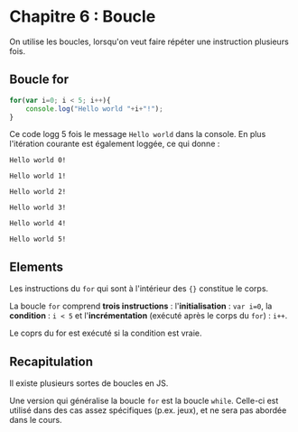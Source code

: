 # Chapitre 6 : Boucle

On utilise les boucles, lorsqu'on veut faire répéter une instruction plusieurs fois.

## Boucle for

```js
for(var i=0; i < 5; i++){
    console.log("Hello world "+i+"!");
}
```

Ce code logg 5 fois le message `Hello world` dans la console. En plus l'itération courante est également loggée, ce qui donne :

`Hello world 0!`

`Hello world 1!`

`Hello world 2!`

`Hello world 3!`

`Hello world 4!`

`Hello world 5!`


## Elements
Les instructions du `for` qui sont à l'intérieur des `{}` constitue le corps.

La boucle `for` comprend **trois instructions** : l'**initialisation** : `var i=0`, la **condition** : `i < 5` et l'**incrémentation** (exécuté après le corps du `for`) : `i++`.

Le coprs du for est exécuté si la condition est vraie.


## Recapitulation
Il existe plusieurs sortes de boucles en JS.

Une version qui généralise la boucle `for` est la boucle `while`. Celle-ci est utilisé dans des cas assez spécifiques (p.ex. jeux), et ne sera pas abordée dans le cours.

